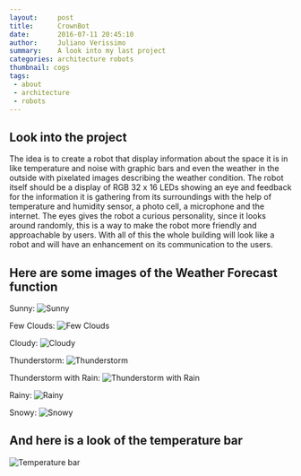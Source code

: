 ```yaml
---
layout:     post
title:      CrownBot
date:       2016-07-11 20:45:10
author:	    Juliano Verissimo
summary:    A look into my last project
categories: architecture robots
thumbnail: cogs
tags:
 - about
 - architecture
 - robots
---
```


## Look into the project
The idea is to create a robot that display information about the space it is in like temperature and noise with graphic bars 
and even the weather in the outside with pixelated images describing the weather condition. The robot itself should be a display 
of RGB 32 x 16 LEDs showing an eye and feedback for the information it is gathering from its surroundings with the help of 
temperature and humidity sensor, a photo cell, a microphone and the internet. The eyes gives the robot a curious personality, 
since it looks around randomly, this is a way to make the robot more friendly and approachable by users. With all of this the whole 
building will look like a robot and will have an enhancement on its communication to the users.

## Here are some images of the Weather Forecast function

Sunny:
![Sunny](/images/sun.JPG)

Few Clouds:
![Few Clouds](/images/cloud2.JPG)

Cloudy:
![Cloudy](/images/cloud.JPG)

Thunderstorm:
![Thunderstorm](/images/thunder.JPG)

Thunderstorm with Rain:
![Thunderstorm with Rain](/images/thunder2.JPG)

Rainy:
![Rainy](/images/rain.JPG)

Snowy:
![Snowy](/images/snow.JPG)

## And here is a look of the temperature bar

![Temperature bar](/images/temp.JPG)
